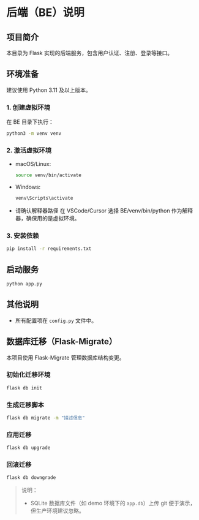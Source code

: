 # 后端（BE）说明

## 项目简介

本目录为 Flask 实现的后端服务，包含用户认证、注册、登录等接口。

## 环境准备

建议使用 Python 3.11 及以上版本。

### 1. 创建虚拟环境

在 BE 目录下执行：

```bash
python3 -m venv venv
```

### 2. 激活虚拟环境

- macOS/Linux:
  ```bash
  source venv/bin/activate
  ```
- Windows:

  ```cmd
  venv\Scripts\activate
  ```

- 请确认解释器路径
  在 VSCode/Cursor 选择 BE/venv/bin/python 作为解释器，确保用的是虚拟环境。

### 3. 安装依赖

```bash
pip install -r requirements.txt
```

## 启动服务

```bash
python app.py
```

## 其他说明

- 所有配置项在 `config.py` 文件中。

## 数据库迁移（Flask-Migrate）

本项目使用 Flask-Migrate 管理数据库结构变更。

### 初始化迁移环境

```bash
flask db init
```

### 生成迁移脚本

```bash
flask db migrate -m "描述信息"
```

### 应用迁移

```bash
flask db upgrade
```

### 回滚迁移

```bash
flask db downgrade
```

> 说明：
>
> - SQLite 数据库文件（如 demo 环境下的 `app.db`）上传 git 便于演示，但生产环境建议忽略。

